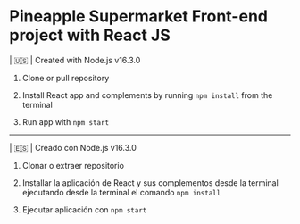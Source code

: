# Pineapple Supermarket Front-end project with React JS

| :us: | Created with Node.js v16.3.0

 1. Clone or pull repository
 
 2. Install React app and complements by running `npm install` from the terminal
 
 3. Run app with `npm start`
 ---
 
| :es: | Creado con Node.js v16.3.0

1. Clonar o extraer repositorio

2. Installar la aplicación de React y sus complementos desde la terminal ejecutando desde la terminal el comando `npm install`

3. Ejecutar aplicación con `npm start`
